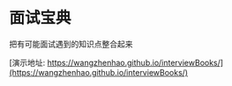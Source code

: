 # 面试宝典

把有可能面试遇到的知识点整合起来

[演示地址: https://wangzhenhao.github.io/interviewBooks/](https://wangzhenhao.github.io/interviewBooks/)

